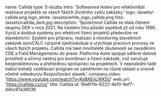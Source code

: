 name: Callida
type: 5-sluzby
intro: 'Softwarová řešení pro efektivnější realizace projektů ve všech fázích životního cyklu zakázky.'
logo: /assets/-callida.png
logo_white: /assets/white_logo_callida.png
foto: /assets/callida_dark.jpg
description: 'Společnost Callida se stala členem skupiny DEK v roce 2021. Na českém trhu působí úspěšně již od roku 1990. Vyvíjí a dodává systémy pro efektivní řízení projektů především ve stavebnictví. Systém pro přípravu, realizaci a monitoring stavebních zakázek euroCALC výrazně zjednodušuje a urychluje pracovní procesy ve všech fázích projektu. Callida má také mnohaleté zkušenosti se zaváděním CDE a Field Managementu do praxe. Platforma Asite spojuje sdílené datové prostředí a účinný nástroj pro koordinaci a řízení zakázek, což zaručuje bezproblémovou a přehlednou spolupráci na projektech. V neposlední řadě nabízí bohatý vzdělávací program se zaměřením na různé oblasti a úrovně včetně videokurzu Rozpočtování staveb.'
company_video: 'https://www.youtube.com/watch?v=KoBAEnLWK5U'
web_url: 'https://callida.cz/cs/'
title: Callida
id: 19a6f1fe-6222-4e10-9ef7-d4bc97a38036
